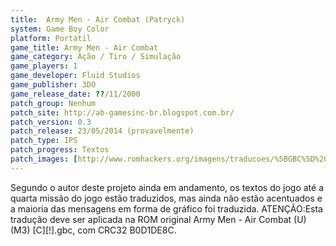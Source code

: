 ```yaml
---
title:  Army Men - Air Combat (Patryck)
system: Game Boy Color
platform: Portátil
game_title: Army Men - Air Combat
game_category: Ação / Tiro / Simulação
game_players: 1
game_developer: Fluid Studios
game_publisher: 3DO
game_release_date: ??/11/2000
patch_group: Nenhum
patch_site: http://ab-gamesinc-br.blogspot.com.br/
patch_version: 0.3
patch_release: 23/05/2014 (provavelmente)
patch_type: IPS
patch_progress: Textos
patch_images: [http://www.romhackers.org/imagens/traducoes/%5BGBC%5D%20Army%20Men%20-%20Air%20Combat%20-%20Patryck%20-%201.png,http://www.romhackers.org/imagens/traducoes/%5BGBC%5D%20Army%20Men%20-%20Air%20Combat%20-%20Patryck%20-%202.png,http://www.romhackers.org/imagens/traducoes/%5BGBC%5D%20Army%20Men%20-%20Air%20Combat%20-%20Patryck%20-%203.png]
---
```

Segundo o autor deste projeto ainda em andamento, os textos do jogo até a quarta missão do jogo estão traduzidos, mas ainda não estão acentuados e a maioria das mensagens em forma de gráfico foi traduzida. ATENÇÃO:Esta tradução deve ser aplicada na ROM original Army Men - Air Combat (U) (M3) [C][!].gbc, com CRC32 B0D1DE8C.